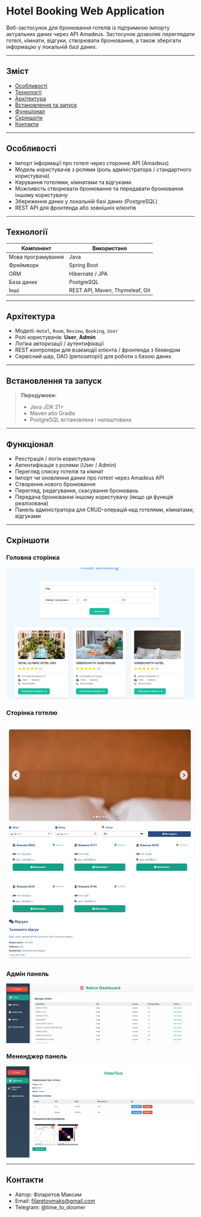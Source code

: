 # Hotel Booking Web Application

Веб-застосунок для бронювання готелів із підтримкою імпорту актуальних даних через API Amadeus. Застосунок дозволяє переглядати готелі, кімнати, відгуки, створювати бронювання, а також зберігати інформацію у локальній базі даних.

---

## Зміст

- [Особливості](#особливості)  
- [Технології](#технології)  
- [Архітектура](#архітектура)  
- [Встановлення та запуск](#встановлення-та-запуск)  
- [Функціонал](#функціонал)  
- [Скріншоти](#скріншоти)  
- [Контакти](#контакти)

---

## Особливості

- Імпорт інформації про готелі через стороннє API (Amadeus)  
- Модель користувачів з ролями (роль адміністратора / стандартного користувача)  
- Керування готелями, кімнатами та відгуками  
- Можливість створювати бронювання та передавати бронювання іншому користувачу  
- Збереження даних у локальній базі даних (PostgreSQL)  
- REST API для фронтенда або зовнішніх клієнтів  

---

## Технології

| Компонент | Використано |
|-----------|-------------|
| Мова програмування | Java |
| Фреймворк | Spring Boot |
| ORM | Hibernate / JPA |
| База даних | PostgreSQL |
| Інші | REST API, Maven, Thymeleaf, Git |

---

## Архітектура

- Моделі: `Hotel`, `Room`, `Review`, `Booking`, `User`  
- Ролі користувачів: **User**, **Admin**  
- Логіка авторизації / аутентифікації  
- REST контролери для взаємодії клієнта / фронтенда з бекендом  
- Сервісний шар, DAO (репозиторії) для роботи з базою даних  

---

## Встановлення та запуск

> **Передумови:**  
> - Java JDK 21+  
> - Maven або Gradle  
> - PostgreSQL встановлена і налаштована

---

## Функціонал

- Реєстрація / логін користувача
- Автентифікація з ролями (User / Admin)
- Перегляд списку готелів та кімнат
- Імпорт чи оновлення даних про готелі через Amadeus API
- Створення нового бронювання
- Перегляд, редагування, скасування бронювань
- Передача бронювання іншому користувачу (якщо ця функція реалізована)
- Панель адміністратора для CRUD-операцій над готелями, кімнатами, відгуками

---

## Скріншоти

### Головна сторінка
![Головна сторінка](src/screenshots/firstPage.png)

### Сторінка готелю
![Сторінка готелю](src/screenshots/hotelPage.png)

### Адмін панель
![Адмін панель](src/screenshots/adminDashboard.png)

### Мененджер панель
![Мененджер панель](src/screenshots/managerDashboard.png)

---

## Контакти
- Автор: Філаретов Максим
- Email: filaretovmaks@gmail.com
- Telegram: @time_to_doomer

